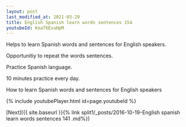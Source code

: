 ```yaml
---
layout: post
last_modified_at: 2021-03-29
title: English Spanish learn words sentences 154 
youtubeId: KoaT6EvuHpM
---
```

 
 
Helps to learn Spanish words and sentences for English speakers.

Opportunitiy to repeat the words sentences. 

Practice Spanish language. 
 
10 minutes practice every day. 
 
How to learn Spanish words and sentences for English speakers 
 
{% include youtubePlayer.html id=page.youtubeId %}
 
 
[Next]({{ site.baseurl }}{% link  split1/_posts/2016-10-19-English spanish learn words sentences 141 .md%})
 
